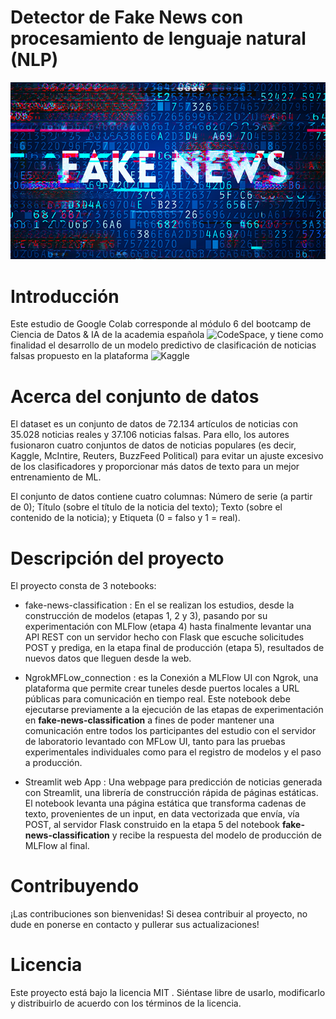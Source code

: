 # Detector de Fake News con procesamiento de lenguaje natural (NLP)

![alt text](image.png)

# Introducción

Este estudio de Google Colab corresponde al módulo 6 del bootcamp de Ciencia de Datos & IA de la academia española ![CodeSpace](https://codespaceacademy.com/), y tiene como finalidad el desarrollo de un modelo predictivo de clasificación de noticias falsas propuesto en la plataforma ![Kaggle](https://www.kaggle.com/datasets/saurabhshahane/fake-news-classification/data)

# Acerca del conjunto de datos

El dataset es un conjunto de datos de 72.134 artículos de noticias con 35.028 noticias reales y 37.106 noticias falsas. Para ello, los autores fusionaron cuatro conjuntos de datos de noticias populares (es decir, Kaggle, McIntire, Reuters, BuzzFeed Political) para evitar un ajuste excesivo de los clasificadores y proporcionar más datos de texto para un mejor entrenamiento de ML.

El conjunto de datos contiene cuatro columnas: Número de serie (a partir de 0); Título (sobre el título de la noticia del texto); Texto (sobre el contenido de la noticia); y Etiqueta (0 = falso y 1 = real).

# Descripción del proyecto
El proyecto consta de 3 notebooks:

 * fake-news-classification : En el se realizan los estudios, desde la construcción de modelos (etapas 1, 2 y 3), pasando por su experimentación con MLFlow (etapa 4) hasta finalmente levantar una API REST con un servidor hecho con Flask que escuche solicitudes POST y prediga, en la etapa final de producción (etapa 5), resultados de nuevos datos que lleguen desde la web.

 * NgrokMFLow_connection : es la Conexión a MLFlow UI con Ngrok, una plataforma que permite crear tuneles desde puertos locales a URL públicas para comunicación en tiempo real. Este notebook debe ejecutarse previamente a la ejecución de las etapas de experimentación en **fake-news-classification**  a fines de poder mantener una comunicación entre todos los participantes del estudio con el servidor de laboratorio levantado con MFLow UI, tanto para las pruebas experimentales individuales como para el registro de modelos y el paso a producción.

 * Streamlit web App : Una webpage para predicción de noticias generada con Streamlit, una librería de construcción rápida de páginas estáticas. El notebook levanta una página estática que transforma cadenas de texto, provenientes de un input, en data vectorizada que envía, vía POST, al servidor Flask construido en la etapa 5 del notebook **fake-news-classification** y recibe la respuesta del modelo de producción de MLFlow al final. 

# Contribuyendo
¡Las contribuciones son bienvenidas! Si desea contribuir al proyecto, no dude en ponerse en contacto y pullerar sus actualizaciones!

# Licencia
Este proyecto está bajo la licencia MIT . Siéntase libre de usarlo, modificarlo y distribuirlo de acuerdo con los términos de la licencia.